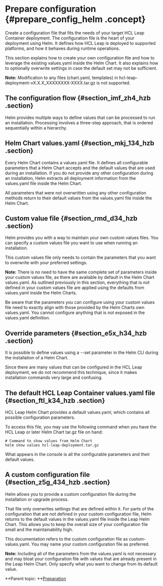 # Prepare configuration {#prepare_config_helm .concept}

Create a configuration file that fits the needs of your target HCL Leap Container deployment. The configuration file is the heart of your deployment using Helm. It defines how HCL Leap is deployed to supported platforms, and how it behaves during runtime operations.

This section explains how to create your own configuration file and how to leverage the existing values.yaml inside the Helm Chart. It also explains how to optionally overwrite settings in case the default set may not be sufficient.

**Note:** Modification to any files \(chart.yaml, templates\) in hcl-leap-deployment-vX.X.X\_XXXXXXXX-XXXX.tar.gz is not supported.

## The configuration flow {#section_imf_zh4_hzb .section}

Helm provides multiple ways to define values that can be processed to run an installation. Processing involves a three-step approach, that is ordered sequentially within a hierarchy.

## Helm Chart values.yaml {#section_mkj_134_hzb .section}

Every Helm Chart contains a values.yaml file. It defines all configurable parameters that a Helm Chart accepts and the default values that are used during an installation. If you do not provide any other configuration during an installation, Helm extracts all deployment information from the values.yaml file inside the Helm Chart.

All parameters that were not overwritten using any other configuration methods return to their default values from the values.yaml file inside the Helm Chart.

## Custom value file {#section_rmd_d34_hzb .section}

Helm provides you with a way to maintain your own custom values files. You can specify a custom values file you want to use when running an installation.

This custom values file only needs to contain the parameters that you want to overwrite with your preferred settings.

**Note:** There is no need to have the same complete set of parameters inside your custom values file, as there are available by default in the Helm Chart values.yaml. As outlined previously in this section, everything that is not defined in your custom values file are applied using the defaults from values.yaml inside the Helm Charts.

Be aware that the parameters you can configure using your custom values file need to exactly align with those provided by the Helm Charts own values.yaml. You cannot configure anything that is not exposed in the values.yaml definition.

## Override parameters {#section_e5x_h34_hzb .section}

It is possible to define values using a --set parameter in the Helm CLI during the installation of a Helm Chart.

Since there are many values that can be configured in the HCL Leap deployment, we do not recommend this technique, since it makes installation commands very large and confusing.

## The default HCL Leap Container values.yaml file {#section_ftl_k34_hzb .section}

HCL Leap Helm Chart provides a default values.yaml, which contains all possible configuration parameters.

To access this file, you may use the following command when you have the HCL Leap or later Helm Chart tar.gz file on hand:

``` {#codeblock_r5s_m34_hzb}
# Command to show values from Helm Chart 
helm show values hcl-leap-deployment.tar.gz  
```

What appears in the console is all the configurable parameters and their default values.

## A custom configuration file {#section_z5g_434_hzb .section}

Helm allows you to provide a custom configuration file during the installation or upgrade process.

That file only overwrites settings that are defined within it. For parts of the configuration that are not defined in your custom configuration file, Helm returns to the default values in the values.yaml file inside the Leap Helm Chart. This allows you to keep the overall size of your configuration file small and the maintainability high.

This documentation refers to the custom configuration file as custom-values.yaml. You may name your custom configuration file as preferred.

**Note:** Including all of the parameters from the values.yaml is not necessary and may bloat your configuration file with values that are already present in the Leap Helm Chart. Only specify what you want to change from its default value.

**Parent topic: **[Preparation](helm_preparation.md)

